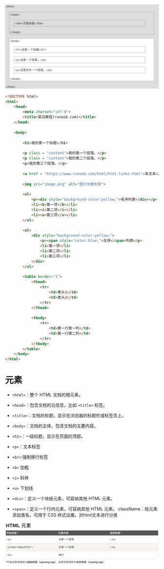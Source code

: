 ![alt text](image.png)

```html
<!DOCTYPE html>
<html>
    <head>
        <meta charset="utf-8">
        <title>菜鸟教程(runoob.com)</title>
    </head>

    <body>
    
        <h1>我的第一个标题</h1>
        
        <p class = "content">我的第一个段落。</p>
        <p class = "content">我的第二个段落。</p>
        <p>我的第三个段落。</p>

        <a href = "https://www.runoob.com/html/html-links.html">本文本</a> 是一个指向菜鸟教程的链接

        <img src="image.png" alt="图片加载失败">

        <ol>
            <p><div style="background-color:yellow;">有序列表</div></p>
            <li><b>第一项</b></li>
            <li><i>第二项</i></li>
            <li><u>第三项</u></li>
        </ol>

        <ul>
            <div style="background-color:yellow;">
                <p><span style="color:blue;">无序</span>列表</p>
                <li>第一项</li>
                <li>第二项</li>
                <li>第三项</li>
            </div>
        </ul>
        
        <table border="1">
            <thead>
                <tr>
                    <td>表头1</td>
                    <td>表头2</td>
                </tr>
            </thead>

            <tbody>
                <tr>
                    <td>第一行第一列</td>
                    <td>第一行第二列</td>
                </tr>
            </tbody>
        </table>
    </body>
</html>
```

# 元素

- `<html>`：整个 HTML 文档的根元素。
- `<head>`：包含文档的元信息，比如 `<title>` 标签。
- `<title>`：文档的标题，显示在浏览器的标题栏或标签页上。
- `<body>`：文档的主体，包含文档的主要内容。
- `<h1>`：一级标题，显示在页面的顶部。

- `<p>`：文本标签
- `<br>`:强制换行标签
- `<b>` 加粗
- `<i>` 斜体
- `<u>` 下划线

- `<div>`：定义一个块级元素，可容纳其他 HTML 元素。
- `<span>`：定义一个行内元素，可容纳其他 HTML 元素。
 className：给元素添加类名，可用于 CSS 样式设置。对html文本进行分类

![alt text](image-1.png)